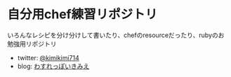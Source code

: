 自分用chef練習リポジトリ
====

いろんなレシピを分け分けして書いたり、chefのresourceだったり、rubyのお勉強用リポジトリ

- twitter: [@kimikimi714](https://twitter.com/kimikimi714)
- blog: [わすれっぽいきみえ](http://kimikimi714.hatenablog.com/)